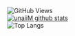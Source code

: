![GitHub Views](https://komarev.com/ghpvc/?username=unaiiM&color=2A3F36)
<br />
[![unaiiM github stats](https://github-readme-stats.vercel.app/api?username=unaiiM&theme=gotham&show_icons=true)](https://github.com/anuraghazra/github-readme-stats)
<br />
![Top Langs](https://github-readme-stats.vercel.app/api/top-langs/?username=unaiiM&hide=html,css,smali,makefile,dogescript&langs_count=10)
